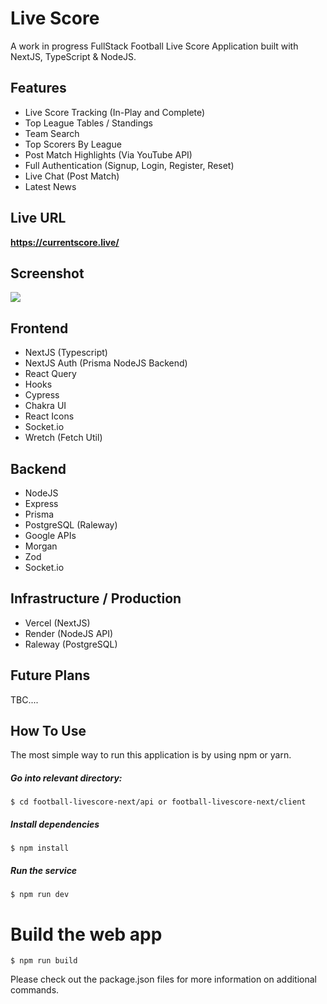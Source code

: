 <h1 >
  Live Score
  <br>
</h1>

A work in progress FullStack Football Live Score Application built with NextJS, TypeScript & NodeJS.

## Features
- Live Score Tracking (In-Play and Complete)
- Top League Tables / Standings
- Team Search
- Top Scorers By League
- Post Match Highlights (Via YouTube API)
- Full Authentication (Signup, Login, Register, Reset)
- Live Chat (Post Match)
- Latest News 

## Live URL

<strong>https://currentscore.live/</strong>

## Screenshot

![](https://github.com/devally0412/football-livescore-next/blob/main/home.png)


## Frontend 

- NextJS (Typescript)
- NextJS Auth (Prisma NodeJS Backend)
- React Query
- Hooks
- Cypress
- Chakra UI
- React Icons
- Socket.io
- Wretch (Fetch Util)

## Backend
- NodeJS
- Express
- Prisma
- PostgreSQL (Raleway)
- Google APIs
- Morgan 
- Zod
- Socket.io

## Infrastructure / Production
- Vercel (NextJS)
- Render (NodeJS API)
- Raleway (PostgreSQL)

## Future Plans
TBC....


## How To Use

The most simple way to run this application is by using npm or yarn.


##### Go into relevant directory:
`$ cd football-livescore-next/api or football-livescore-next/client`

##### Install dependencies
`$ npm install`

##### Run the service
`$ npm run dev`

# Build the web app
`$ npm run build`

Please check out the package.json files for more information on additional commands.

